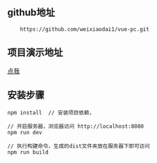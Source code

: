 ## github地址

```
	https://github.com/weixiaodai1/vue-pc.git
```



## 项目演示地址

[点我](https://book.weweiwei.com/)


## 安装步骤

```
npm install  // 安装项目依赖，

// 开启服务器，浏览器访问 http://localhost:8080
npm run dev

// 执行构建命令，生成的dist文件夹放在服务器下即可访问
npm run build
```

